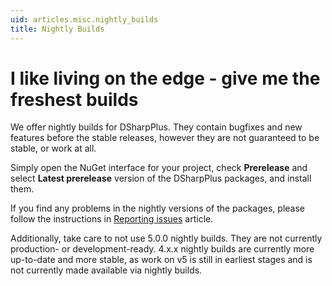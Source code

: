 ```yaml
---
uid: articles.misc.nightly_builds
title: Nightly Builds
---
```


# I like living on the edge - give me the freshest builds
We offer nightly builds for DSharpPlus. They contain bugfixes and new features before the stable releases, however they
are not guaranteed to be stable, or work at all.

Simply open the NuGet interface for your project, check **Prerelease** and select **Latest prerelease** version of
the DSharpPlus packages, and install them.

If you find any problems in the nightly versions of the packages, please follow the instructions in
[Reporting issues][0] article.

Additionally, take care to not use 5.0.0 nightly builds. They are not currently production- or development-ready.
4.x.x nightly builds are currently more up-to-date and more stable, as work on v5 is still in earliest stages and is not
currently made available via nightly builds.

<!-- LINKS -->
[0]: xref:articles.misc.reporting_issues
